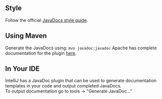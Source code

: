 ## Style
Follow the official [JavaDocs style guide](http://www.oracle.com/technetwork/articles/java/index-137868.html).

## Using Maven
Generate the JavaDocs using: `mvn javadoc:javadoc`
Apache has complete documentation for the plugin [here](https://maven.apache.org/plugins/maven-javadoc-plugin/).

## In Your IDE
IntelliJ has a JavaDoc plugin that can be used to generate documentation templates in your code and output completed JavaDocs.  
To output documentation go to tools -> "Generate JavaDoc..."